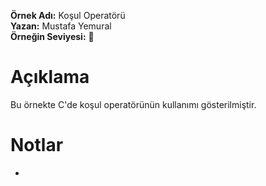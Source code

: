 **Örnek Adı:** Koşul Operatörü <br>
**Yazan:** Mustafa Yemural <br>
**Örneğin Seviyesi:** :large_blue_circle: <br>
# Açıklama #
<p>Bu örnekte C'de koşul operatörünün kullanımı gösterilmiştir.</p>

# Notlar #
- 
